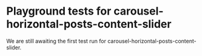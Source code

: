 # Playground tests for carousel-horizontal-posts-content-slider
We are still awaiting the first test run for carousel-horizontal-posts-content-slider.
